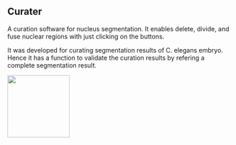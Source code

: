 ## Curater

A curation software for nucleus segmentation.
It enables delete, divide, and fuse nuclear regions with just clicking on the buttons.

It was developed for curating segmentation results of C. elegans embryo. Hence it has a function to validate the curation results by refering a complete segmentation result.

<img height="140px" src="/Pictures/Curater1.png">
